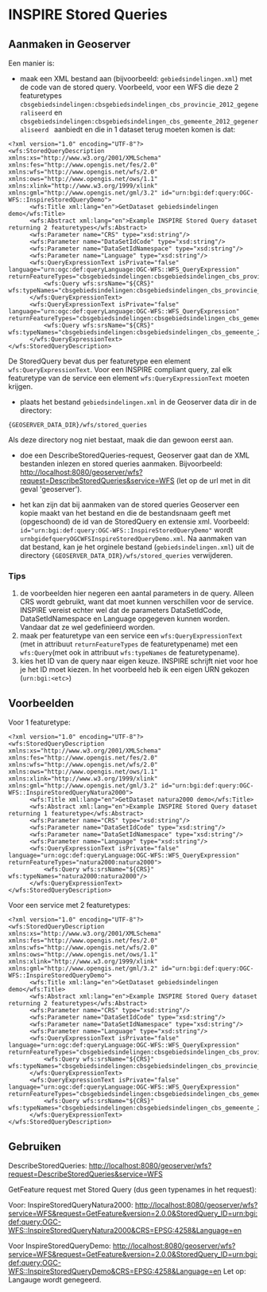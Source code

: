 # INSPIRE Stored Queries
## Aanmaken in Geoserver

Een manier is:

* maak een XML bestand aan (bijvoorbeeld: ```gebiedsindelingen.xml```) met de code van de stored query. Voorbeeld, voor een WFS die deze 2 featuretypes ```cbsgebiedsindelingen:cbsgebiedsindelingen_cbs_provincie_2012_gegeneraliseerd``` en ```cbsgebiedsindelingen:cbsgebiedsindelingen_cbs_gemeente_2012_gegeneraliseerd ``` aanbiedt en die in 1 dataset terug moeten komen is dat:
```
<?xml version="1.0" encoding="UTF-8"?>
<wfs:StoredQueryDescription xmlns:xs="http://www.w3.org/2001/XMLSchema" xmlns:fes="http://www.opengis.net/fes/2.0" xmlns:wfs="http://www.opengis.net/wfs/2.0" xmlns:ows="http://www.opengis.net/ows/1.1" xmlns:xlink="http://www.w3.org/1999/xlink" xmlns:gml="http://www.opengis.net/gml/3.2" id="urn:bgi:def:query:OGC-WFS::InspireStoredQueryDemo">
      <wfs:Title xml:lang="en">GetDataset gebiedsindelingen demo</wfs:Title>
      <wfs:Abstract xml:lang="en">Example INSPIRE Stored Query dataset returning 2 featuretypes</wfs:Abstract>
      <wfs:Parameter name="CRS" type="xsd:string"/>
      <wfs:Parameter name="DataSetIdCode" type="xsd:string"/>
      <wfs:Parameter name="DataSetIdNamespace" type="xsd:string"/>
      <wfs:Parameter name="Language" type="xsd:string"/>
      <wfs:QueryExpressionText isPrivate="false" language="urn:ogc:def:queryLanguage:OGC-WFS::WFS_QueryExpression" returnFeatureTypes="cbsgebiedsindelingen:cbsgebiedsindelingen_cbs_provincie_2012_gegeneraliseerd">
          <wfs:Query wfs:srsName="${CRS}" wfs:typeNames="cbsgebiedsindelingen:cbsgebiedsindelingen_cbs_provincie_2012_gegeneraliseerd"/>
      </wfs:QueryExpressionText>
      <wfs:QueryExpressionText isPrivate="false" language="urn:ogc:def:queryLanguage:OGC-WFS::WFS_QueryExpression" returnFeatureTypes="cbsgebiedsindelingen:cbsgebiedsindelingen_cbs_gemeente_2012_gegeneraliseerd">
          <wfs:Query wfs:srsName="${CRS}" wfs:typeNames="cbsgebiedsindelingen:cbsgebiedsindelingen_cbs_gemeente_2012_gegeneraliseerd"/>
      </wfs:QueryExpressionText>
</wfs:StoredQueryDescription>
```
De StoredQuery bevat dus per featuretype een element ```wfs:QueryExpressionText```. Voor een INSPIRE compliant query, zal elk featuretype van de service een element ```wfs:QueryExpressionText``` moeten krijgen.

* plaats het bestand ```gebiedsindelingen.xml``` in de Geoserver data dir in de directory:
```
{GEOSERVER_DATA_DIR}/wfs/stored_queries
```
Als deze directory nog niet bestaat, maak die dan gewoon eerst aan.

* doe een DescribeStoredQueries-request, Geoserver gaat dan de XML bestanden inlezen en stored queries aanmaken. Bijvoorbeeld:
[http://localhost:8080/geoserver/wfs?request=DescribeStoredQueries&service=WFS](http://localhost:8080/geoserver/wfs?request=DescribeStoredQueries&service=WFS) (let op de url met in dit geval 'geoserver').

* het kan zijn dat bij aanmaken van de stored queries Geoserver een kopie maakt van het bestand en die de bestandsnaam geeft met (opgeschoond) de id van de StoredQuery en extensie xml. Voorbeeld: ```id="urn:bgi:def:query:OGC-WFS::InspireStoredQueryDemo"``` wordt ```urnbgidefqueryOGCWFSInspireStoredQueryDemo.xml```. Na aanmaken van dat bestand, kan je het orginele bestand (```gebiedsindelingen.xml```) uit de directory ```{GEOSERVER_DATA_DIR}/wfs/stored_queries``` verwijderen.

### Tips
1. de voorbeelden hier negeren een aantal parameters in de query. Alleen CRS wordt gebruikt, want dat moet kunnen verschillen voor de service. INSPIRE vereist echter wel dat de parameters DataSetIdCode, DataSetIdNamespace en Language opgegeven kunnen worden. Vandaar dat ze wel gedefinieerd worden.
1. maak per featuretype van een service een ```wfs:QueryExpressionText``` (met in attribuut ```returnFeatureTypes``` de featuretypename) met een ```wfs:Query```(met ook in attribuut ```wfs:typeNames``` de featuretypename).
1. kies het ID van de query naar eigen keuze. INSPIRE schrijft niet voor hoe je het ID moet kiezen. In het voorbeeld heb ik een eigen URN gekozen (```urn:bgi:<etc>```)

## Voorbeelden

Voor 1 featuretype:
```
<?xml version="1.0" encoding="UTF-8"?>
<wfs:StoredQueryDescription xmlns:xs="http://www.w3.org/2001/XMLSchema" xmlns:fes="http://www.opengis.net/fes/2.0" xmlns:wfs="http://www.opengis.net/wfs/2.0" xmlns:ows="http://www.opengis.net/ows/1.1" xmlns:xlink="http://www.w3.org/1999/xlink" xmlns:gml="http://www.opengis.net/gml/3.2" id="urn:bgi:def:query:OGC-WFS::InspireStoredQueryNatura2000">
      <wfs:Title xml:lang="en">GetDataset natura2000 demo</wfs:Title>
      <wfs:Abstract xml:lang="en">Example INSPIRE Stored Query dataset returning 1 featuretype</wfs:Abstract>
      <wfs:Parameter name="CRS" type="xsd:string"/>
      <wfs:Parameter name="DataSetIdCode" type="xsd:string"/>
      <wfs:Parameter name="DataSetIdNamespace" type="xsd:string"/>
      <wfs:Parameter name="Language" type="xsd:string"/>
      <wfs:QueryExpressionText isPrivate="false" language="urn:ogc:def:queryLanguage:OGC-WFS::WFS_QueryExpression" returnFeatureTypes="natura2000:natura2000">
          <wfs:Query wfs:srsName="${CRS}" wfs:typeNames="natura2000:natura2000"/>
      </wfs:QueryExpressionText>
</wfs:StoredQueryDescription>
```


Voor een service met 2 featuretypes:
```
<?xml version="1.0" encoding="UTF-8"?>
<wfs:StoredQueryDescription xmlns:xs="http://www.w3.org/2001/XMLSchema" xmlns:fes="http://www.opengis.net/fes/2.0" xmlns:wfs="http://www.opengis.net/wfs/2.0" xmlns:ows="http://www.opengis.net/ows/1.1" xmlns:xlink="http://www.w3.org/1999/xlink" xmlns:gml="http://www.opengis.net/gml/3.2" id="urn:bgi:def:query:OGC-WFS::InspireStoredQueryDemo">
      <wfs:Title xml:lang="en">GetDataset gebiedsindelingen demo</wfs:Title>
      <wfs:Abstract xml:lang="en">Example INSPIRE Stored Query dataset returning 2 featuretypes</wfs:Abstract>
      <wfs:Parameter name="CRS" type="xsd:string"/>
      <wfs:Parameter name="DataSetIdCode" type="xsd:string"/>
      <wfs:Parameter name="DataSetIdNamespace" type="xsd:string"/>
      <wfs:Parameter name="Language" type="xsd:string"/>
      <wfs:QueryExpressionText isPrivate="false" language="urn:ogc:def:queryLanguage:OGC-WFS::WFS_QueryExpression" returnFeatureTypes="cbsgebiedsindelingen:cbsgebiedsindelingen_cbs_provincie_2012_gegeneraliseerd">
          <wfs:Query wfs:srsName="${CRS}" wfs:typeNames="cbsgebiedsindelingen:cbsgebiedsindelingen_cbs_provincie_2012_gegeneraliseerd"/>
      </wfs:QueryExpressionText>
      <wfs:QueryExpressionText isPrivate="false" language="urn:ogc:def:queryLanguage:OGC-WFS::WFS_QueryExpression" returnFeatureTypes="cbsgebiedsindelingen:cbsgebiedsindelingen_cbs_gemeente_2012_gegeneraliseerd">
          <wfs:Query wfs:srsName="${CRS}" wfs:typeNames="cbsgebiedsindelingen:cbsgebiedsindelingen_cbs_gemeente_2012_gegeneraliseerd"/>
      </wfs:QueryExpressionText>
</wfs:StoredQueryDescription>
```


## Gebruiken

DescribeStoredQueries:
[http://localhost:8080/geoserver/wfs?request=DescribeStoredQueries&service=WFS](http://localhost:8080/geoserver/wfs?request=DescribeStoredQueries&service=WFS)

GetFeature request met Stored Query (dus geen typenames in het request):

Voor: InspireStoredQueryNatura2000:
[http://localhost:8080/geoserver/wfs?service=WFS&request=GetFeature&version=2.0.0&StoredQuery_ID=urn:bgi:def:query:OGC-WFS::InspireStoredQueryNatura2000&CRS=EPSG:4258&Language=en](http://localhost:8080/geoserver/wfs?service=WFS&request=GetFeature&version=2.0.0&StoredQuery_ID=urn:bgi:def:query:OGC-WFS::InspireStoredQueryNatura2000&CRS=EPSG:4258)

Voor InspireStoredQueryDemo:
[http://localhost:8080/geoserver/wfs?service=WFS&request=GetFeature&version=2.0.0&StoredQuery_ID=urn:bgi:def:query:OGC-WFS::InspireStoredQueryDemo&CRS=EPSG:4258&Language=en](http://localhost:8080/geoserver/wfs?service=WFS&request=GetFeature&version=2.0.0&StoredQuery_ID=urn:bgi:def:query:OGC-WFS::InspireStoredQueryDemo&CRS=EPSG:4258&Language=en)
Let op: Langauge wordt genegeerd.
